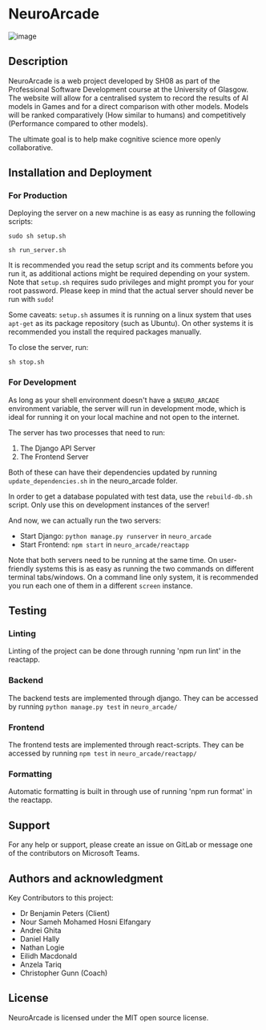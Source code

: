 # NeuroArcade
![image](https://github.com/user-attachments/assets/646e3f95-ebf6-464d-83b9-ec82c5299296)

## Description
NeuroArcade is a web project developed by SH08 as part of the Professional Software Development course at the University of Glasgow. The website will allow for a centralised system to record the results of AI models in Games and for a direct comparison with other models. Models will be ranked comparatively (How similar to humans) and competitively (Performance compared to other models).

The ultimate goal is to help make cognitive science more openly collaborative.

## Installation and Deployment

### For Production

Deploying the server on a new machine is as easy as running the following scripts:
```shell
sudo sh setup.sh
```
```shell
sh run_server.sh
```
It is recommended you read the setup script and its comments before you run it, as additional actions might be required depending on your system. Note that ``setup.sh`` requires sudo privileges and might prompt you for your root password. Please keep in mind that the actual server should never be run with ``sudo``!

Some caveats: ``setup.sh`` assumes it is running on a linux system that uses ``apt-get`` as its package repository (such as Ubuntu). On other systems it is recommended you install the required packages manually.  

To close the server, run:
```shell
sh stop.sh
```

### For Development

As long as your shell environment doesn't have a ``$NEURO_ARCADE`` environment variable, the server will run in development mode, which is ideal for running it on your local machine and not open to the internet.

The server has two processes that need to run:
1. The Django API Server
2. The Frontend Server

Both of these can have their dependencies updated by running ``update_dependencies.sh`` in the neuro_arcade folder.

In order to get a database populated with test data, use the ``rebuild-db.sh`` script. Only use this on development instances of the server! 

And now, we can actually run the two servers:

- Start Django: ``python manage.py runserver`` in ``neuro_arcade``
- Start Frontend: ``npm start`` in ``neuro_arcade/reactapp``

Note that both servers need to be running at the same time. On user-friendly systems this is as easy as running the two commands on different terminal tabs/windows. On a command line only system, it is recommended you run each one of them in a different ``screen`` instance. 

## Testing

### Linting

Linting of the project can be done through running 'npm run lint' in the reactapp.

### Backend

The backend tests are implemented through django. They can be accessed by running `python manage.py test` in `neuro_arcade/`

### Frontend

The frontend tests are implemented through react-scripts. They can be accessed by running `npm test` in `neuro_arcade/reactapp/`

### Formatting

Automatic formatting is built in through use of running 'npm run format' in the reactapp.

## Support
For any help or support, please create an issue on GitLab or message one of the contributors on Microsoft Teams.

## Authors and acknowledgment
Key Contributors to this project:
- Dr Benjamin Peters (Client)
- Nour Sameh Mohamed Hosni Elfangary
- Andrei Ghita
- Daniel Hally
- Nathan Logie
- Eilidh Macdonald
- Anzela Tariq
- Christopher Gunn (Coach)

## License
NeuroArcade is licensed under the MIT open source license.

